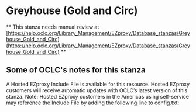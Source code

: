 # Greyhouse (Gold and Circ)
** This stanza needs manual review at [https://help.oclc.org/Library_Management/EZproxy/Database_stanzas/Greyhouse_Gold_and_Circ](https://help.oclc.org/Library_Management/EZproxy/Database_stanzas/Greyhouse_Gold_and_Circ) **

## Some of OCLC's notes for this stanza

A Hosted EZproxy Include File is available for this resource. Hosted EZproxy customers will receive automatic updates with OCLC&rsquo;s latest version of this stanza. Note: Hosted EZproxy customers in the Americas using self-service may reference the Include File by adding the following line to config.txt:

&nbsp;

&nbsp;

